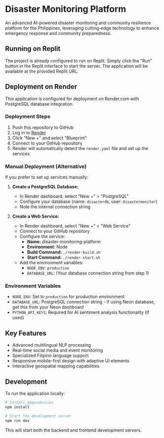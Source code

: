 # Disaster Monitoring Platform

An advanced AI-powered disaster monitoring and community resilience platform for the Philippines, leveraging cutting-edge technology to enhance emergency response and community preparedness.

## Running on Replit

The project is already configured to run on Replit. Simply click the "Run" button in the Replit interface to start the server. The application will be available at the provided Replit URL.

## Deployment on Render

This application is configured for deployment on Render.com with PostgreSQL database integration.

### Deployment Steps

1. Push this repository to GitHub
2. Log in to [Render](https://render.com)
3. Click "New +" and select "Blueprint"
4. Connect to your GitHub repository
5. Render will automatically detect the `render.yaml` file and set up the services

### Manual Deployment (Alternative)

If you prefer to set up services manually:

1. **Create a PostgreSQL Database:**
   - In Render dashboard, select "New +" > "PostgreSQL"
   - Configure your database (name: `disasterdb`, user: `disastermonitor`)
   - Note the internal connection string

2. **Create a Web Service:**
   - In Render dashboard, select "New +" > "Web Service"
   - Connect to your GitHub repository
   - Configure the service:
     - **Name:** disaster-monitoring-platform
     - **Environment:** Node
     - **Build Command:** `./render-build.sh`
     - **Start Command:** `./render-start.sh`
   - Add the environment variables:
     - `NODE_ENV`: `production`
     - `DATABASE_URL`: (Your database connection string from step 1)

### Environment Variables

- `NODE_ENV`: Set to `production` for production environment
- `DATABASE_URL`: PostgreSQL connection string - if using Neon database, get this from your Neon dashboard
- `PYTHON_API_KEYS`: Required for AI sentiment analysis functionality (if used)

## Key Features

- Advanced multilingual NLP processing
- Real-time social media and event monitoring
- Specialized Filipino language support
- Responsive mobile-first design with adaptive UI elements
- Interactive geospatial mapping capabilities

## Development

To run the application locally:

```bash
# Install dependencies
npm install

# Start the development server
npm run dev
```

This will start both the backend and frontend development servers.